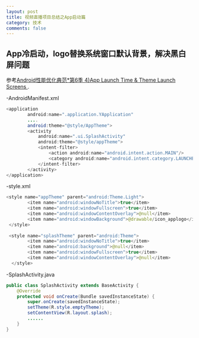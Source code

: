 ```yaml
---
layout: post
title: 视频直播项目总结之App启动篇
category: 技术
comments: false
---
```


## App冷启动，logo替换系统窗口默认背景，解决黑白屏问题
参考[Android性能优化典范*第6季 4)App Launch Time & Theme Launch Screens ](http://hukai.me/android-performance-patterns-season-6/).

-AndroidManifest.xml
```java
<application
        android:name=".application.YApplication"
        ....
        android:theme="@style/AppTheme">
        <activity
            android:name=".ui.SplashActivity"
            android:theme="@style/appTheme">
            <intent-filter>
                <action android:name="android.intent.action.MAIN"/>
                <category android:name="android.intent.category.LAUNCHER"/>
            </intent-filter>
        </activity>
</application>
```

-style.xml
```java
<style name="appTheme" parent="android:Theme.Light">
        <item name="android:windowNoTitle">true</item>
        <item name="android:windowFullscreen">true</item>
        <item name="android:windowContentOverlay">@null</item>
        <item name="android:windowBackground">@drawable/icon_applogo</item>
 </style>
  
 <style name="splashTheme" parent="android:Theme">
        <item name="android:windowNoTitle">true</item>
        <item name="android:background">@null</item>
        <item name="android:windowFullscreen">true</item>
        <item name="android:windowContentOverlay">@null</item>
  </style>
```

-SplashActivity.java
```java
public class SplashActivity extends BaseActivity {
    @Override
    protected void onCreate(Bundle savedInstanceState) {
        super.onCreate(savedInstanceState);
        setTheme(R.style.emptyTheme);
        setContentView(R.layout.splash);
        ......
    }
}
```
